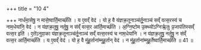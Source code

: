 +++
title = "10 4"

+++
नार्ध॑मा॒सेषु॒ न मासे॒ष्वार्ति॒मार्च्छ॑ति । य ए॒वव्ँ वेद॑ । यो ह॒ वै य॑ज्ञक्र॒तूनाञ्च॑र्तू॒नाञ्च॑ सव्ँ वत्स॒रस्य॑ च नाम॒धेया॑नि॒  वेद॑ । न य॑ज्ञक्र॒तुषु॒ नर्तुषु॒ न स॑व्ँ वत्स॒र आर्ति॒मार्च्छ॑ति । अ॒ग्नि॒ष्टोम उ॒क्थ्यो॑ऽग्निर्ऋ॒तुः प्र॒जाप॑तिस्सव्ँ वत्स॒र इति॑ ।  ए॒ते॑ऽनुवा॒का य॑ज्ञक्र॒तूनाञ्च॑र्तू॒नाञ्च॑ सव्ँ वत्स॒रस्य॑ च नाम॒धेया॑नि । न य॑ज्ञक्र॒तुषु॒ नर्तुषु॒ न स॑व्ँ वत्स॒र आर्ति॒मार्च्छ॑ति  । य ए॒वव्ँ वेद॑ । यो ह॒ वै मु॑हू॒र्ताना॑म्मुहू॒र्तान् वेद॑ । न मु॑हू॒र्ताना॑म्मुहू॒र्तेष्वार्ति॒मार्च्छ॑ति ॥ 41 ॥


